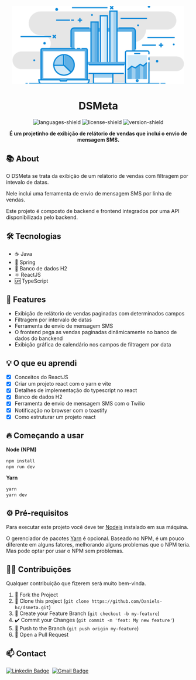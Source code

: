<div align="center">

  <img src="./frontend/src/assets/img/logo.svg" alt="logodsmeta" />
  <h1><strong> DSMeta </strong></h1>

  ![languages-shield](https://shields.io/github/languages/count/daniels-hc/dsmeta?style=flat&color=5965E0)
  ![license-shield](https://shields.io/github/license/daniels-hc/dsmeta?style=flat&color=5965E0)
  ![version-shield](https://img.shields.io/static/v1?label=version&message=1&color=4CD62B)

  **É um projetinho de exibição de relátorio de vendas que inclui o envio de mensagem SMS.**

</div>

<h2> 📚 About</h2>

O DSMeta se trata da exibição de um relátorio de vendas com filtragem por intevalo de datas.

Nele inclui uma ferramenta de envio de mensagem SMS por linha de vendas. 

Este projeto é composto de backend e frontend integrados por uma API disponibilizada pelo backend.

<h2> 🛠 Tecnologias </h2>

- ☕ Java
- 🍃 Spring
- 💾 Banco de dados H2
- ⚛️ ReactJS
- 🆙 TypeScript

<h2> 📑 Features </h2>

- Exibição de relátorio de vendas paginadas com determinados campos
- Filtragem por intervalo de datas
- Ferramenta de envio de mensagem SMS
- O frontend pega as vendas paginadas dinâmicamente no banco de dados do banckend
- Exibição gráfica de calendário nos campos de filtragem por data

<h2> 💡 O que eu aprendi </h2>

- [x] Conceitos do ReactJS
- [x] Criar um projeto react com o yarn e vite
- [x] Detalhes de implementação do typescript no react
- [x] Banco de dados H2
- [x] Ferramenta de envio de mensagem SMS com o Twilio
- [x] Notificação no browser com o toastify
- [x] Como estruturar um projeto react

<h2> 🔥 Começando a usar </h2>

**Node (NPM)**
```
npm install
npm run dev
```
**Yarn**
```
yarn
yarn dev
```

<h2> ⚙ Pré-requisitos </h2>

Para executar este projeto você deve ter [Nodejs](https://nodejs.org/) instalado em sua máquina.

O gerenciador de pacotes [Yarn](https://yarnpkg.com/) é opcional. Baseado no NPM, é um pouco diferente em alguns fatores, melhorando alguns problemas que o NPM teria. Mas pode optar por usar o NPM sem problemas.

<h2> 🤝🏼 Contribuições </h2>

Qualquer contribuição que fizerem será muito bem-vinda.

1. 🍴 Fork the Project
2. 👯 Clone this project (`git clone https://github.com/Daniels-hc/dsmeta.git`)
3. 🔀 Create your Feature Branch (`git checkout -b my-feature`)
4. ✔️ Commit your Changes (`git commit -m 'feat: My new feature'`)
5. 📌 Push to the Branch (`git push origin my-feature`)
6. 🔁 Open a Pull Request

<h2> 📫 Contact </h2>

 [![Linkedin Badge](https://img.shields.io/badge/LinkedIn-0077B5?style=for-the-badge&logo=linkedin&logoColor=white&link=https://www.linkedin.com/in/daniel-silva-63ab81203/)](https://www.linkedin.com/in/daniel-silva-63ab81203/)&nbsp;
  [![Gmail Badge](https://img.shields.io/badge/-daniels.dev7@gmail.com-D14836?style=for-the-badge&logo=gmail&logoColor=white&link=daniels.dev7@gmail.com)](daniels.dev7@gmail.com)

<!--
# 📜 License
This project is under **MIT License**. Check `LICENSE` for more details.
-->


[reactjs]: https://reactjs.org/
[nodejs]: https://nodejs.org/
[yarnjs]: https://yarnpkg.com/
[linkedin-shield]: https://img.shields.io/badge/-Daniel_Silva-black.svg?e&logo=linkedin&colorB=0077b4
[linkedin-url]: https://www.linkedin.com/in/daniel-silva-63ab81203
[version-1-shield]: https://img.shields.io/badge/-1.0-5965E0
